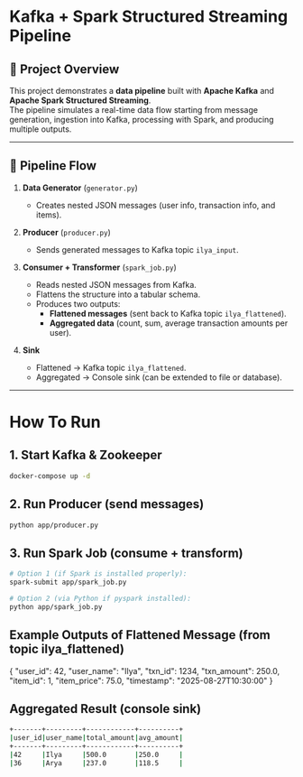 # Kafka + Spark Structured Streaming Pipeline

## 📌 Project Overview
This project demonstrates a **data pipeline** built with **Apache Kafka** and **Apache Spark Structured Streaming**.  
The pipeline simulates a real-time data flow starting from message generation, ingestion into Kafka, processing with Spark, and producing multiple outputs.

---

## 🔄 Pipeline Flow
1. **Data Generator** (`generator.py`)  
   - Creates nested JSON messages (user info, transaction info, and items).  

2. **Producer** (`producer.py`)  
   - Sends generated messages to Kafka topic `ilya_input`.  

3. **Consumer + Transformer** (`spark_job.py`)  
   - Reads nested JSON messages from Kafka.  
   - Flattens the structure into a tabular schema.  
   - Produces two outputs:
     - **Flattened messages** (sent back to Kafka topic `ilya_flattened`).
     - **Aggregated data** (count, sum, average transaction amounts per user).  

4. **Sink**  
   - Flattened → Kafka topic `ilya_flattened`.  
   - Aggregated → Console sink (can be extended to file or database).  

---



# How To Run
## 1. Start Kafka & Zookeeper
``` bash
docker-compose up -d
```

## 2. Run Producer (send messages)
``` bash
python app/producer.py
```

## 3. Run Spark Job (consume + transform)
``` bash
# Option 1 (if Spark is installed properly):
spark-submit app/spark_job.py

# Option 2 (via Python if pyspark installed):
python app/spark_job.py
```

## Example Outputs of Flattened Message (from topic ilya_flattened)
{
  "user_id": 42,
  "user_name": "Ilya",
  "txn_id": 1234,
  "txn_amount": 250.0,
  "item_id": 1,
  "item_price": 75.0,
  "timestamp": "2025-08-27T10:30:00"
}

## Aggregated Result (console sink)
``` bash
+-------+---------+------------+----------+
|user_id|user_name|total_amount|avg_amount|
+-------+---------+------------+----------+
|42     |Ilya     |500.0       |250.0     |
|36     |Arya     |237.0       |118.5     |
```